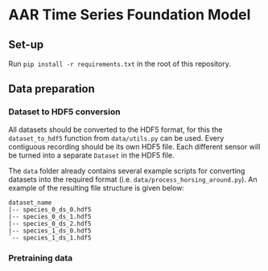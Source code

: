 # AAR Time Series Foundation Model
## Set-up
Run `pip install -r requirements.txt` in the root of this repository.

## Data preparation
### Dataset to HDF5 conversion
All datasets should be converted to the HDF5 format, for this the `dataset_to_hdf5` function from `data/utils.py` can be used. Every contiguous recording should be its own HDF5 file. Each different sensor will be turned into a separate `Dataset` in the HDF5 file.

The `data` folder already contains several example scripts for converting datasets into the required format (i.e. `data/process_horsing_around.py`). An example of the resulting file structure is given below:

```
dataset_name
|-- species_0_ds_0.hdf5
|-- species_0_ds_1.hdf5
|-- species_0_ds_2.hdf5
|-- species_1_ds_0.hdf5
`-- species_1_ds_1.hdf5
```

### Pretraining data


